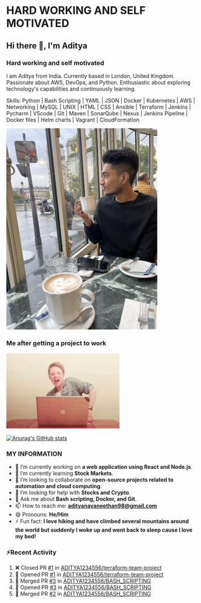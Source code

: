 # HARD WORKING AND SELF MOTIVATED

## Hi there 👋, I'm Aditya
### Hard working and self motivated

I am Aditya from India. Currently based in London, United Kingdom. Passionate about AWS, DevOps, and Python. Enthusiastic about exploring technology's capabilities and continuously learning. 

Skills: Python | Bash Scripting | YAML | JSON | Docker | Kubernetes | AWS | Networking | MySQL | UNIX | HTML | CSS |  Ansible | Terraform | Jenkins | Pycharm | VScode | Git | Maven | SonarQube | Nexus | Jenkins Pipeline | Docker files | Helm charts | Vagrant | CloudFormation

<img src="https://github.com/ADITYA1234556/ADITYA1234556/blob/main/unnamed.jpg" width = 400 />

### Me after getting a project to work
<img src="https://github.com/ADITYA1234556/ADITYA1234556/blob/main/dance-excited.gif" width = 300 />


[![Anurag's GitHub stats](https://github-readme-stats-eight-chi-50.vercel.app/api?username=ADITYA1234556&show_icons=true&theme=radical&count_private=true)](https://github.com/anuraghazra/github-readme-stats)



### MY INFORMATION 

- 🔭 I’m currently working on **a web application using React and Node.js**.
- 🌱 I’m currently learning **Stock Markets**.
- 👯 I’m looking to collaborate on **open-source projects related to automation and cloud computing**.
- 🤔 I’m looking for help with **Stocks and Crypto**.
- 💬 Ask me about **Bash scripting, Docker, and Git**.
- 📫 How to reach me: **adityanavaneethan98@gmail.com**
- 😄 Pronouns: **He/Him**
- ⚡ Fun fact: **I love hiking and have climbed several mountains around the world but suddenly I woke up and went back to sleep cause I love my bed!**

### ⚡Recent Activity
<!--START_SECTION:activity-->
1. ❌ Closed PR [#1](https://github.com/ADITYA1234556/terraform-team-project/pull/1) in [ADITYA1234556/terraform-team-project](https://github.com/ADITYA1234556/terraform-team-project)
2. 💪 Opened PR [#1](https://github.com/ADITYA1234556/terraform-team-project/pull/1) in [ADITYA1234556/terraform-team-project](https://github.com/ADITYA1234556/terraform-team-project)
3. 🎉 Merged PR [#3](https://github.com/ADITYA1234556/BASH_SCRIPTING/pull/3) in [ADITYA1234556/BASH_SCRIPTING](https://github.com/ADITYA1234556/BASH_SCRIPTING)
4. 💪 Opened PR [#3](https://github.com/ADITYA1234556/BASH_SCRIPTING/pull/3) in [ADITYA1234556/BASH_SCRIPTING](https://github.com/ADITYA1234556/BASH_SCRIPTING)
5. 🎉 Merged PR [#2](https://github.com/ADITYA1234556/BASH_SCRIPTING/pull/2) in [ADITYA1234556/BASH_SCRIPTING](https://github.com/ADITYA1234556/BASH_SCRIPTING)
<!--END_SECTION:activity-->
